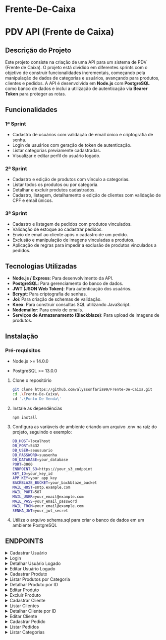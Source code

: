 # Frente-De-Caixa

# PDV API (Frente de Caixa)

## Descrição do Projeto
Este projeto consiste na criação de uma API para um sistema de PDV (Frente de Caixa). O projeto está dividido em diferentes sprints com o objetivo de construir funcionalidades incrementais, começando pela manipulação de dados de categorias e usuários, avançando para produtos, clientes e pedidos. A API é desenvolvida em **Node.js** com **PostgreSQL** como banco de dados e inclui a utilização de autenticação via **Bearer Token** para proteger as rotas.

## Funcionalidades

### 1ª Sprint
- Cadastro de usuários com validação de email único e criptografia de senha.
- Login de usuários com geração de token de autenticação.
- Listar categorias previamente cadastradas.
- Visualizar e editar perfil do usuário logado.

### 2ª Sprint
- Cadastro e edição de produtos com vínculo a categorias.
- Listar todos os produtos ou por categoria.
- Detalhar e excluir produtos cadastrados.
- Cadastro, listagem, detalhamento e edição de clientes com validação de CPF e email únicos.

### 3ª Sprint
- Cadastro e listagem de pedidos com produtos vinculados.
- Validação de estoque ao cadastrar pedidos.
- Envio de email ao cliente após o cadastro de um pedido.
- Exclusão e manipulação de imagens vinculadas a produtos.
- Aplicação de regras para impedir a exclusão de produtos vinculados a pedidos.

## Tecnologias Utilizadas
- **Node.js / Express**: Para desenvolvimento da API.
- **PostgreSQL**: Para gerenciamento do banco de dados.
- **JWT (JSON Web Token)**: Para autenticação dos usuários.
- **Bcrypt**: Para criptografia de senhas.
- **Joi**: Para criação de schemas de validação.
- **Knex**: Para construir consultas SQL utilizando JavaScript.
- **Nodemailer**: Para envio de emails.
- **Serviços de Armazenamento (Blackblaze)**: Para upload de imagens de produtos.

## Instalação
### Pré-requisitos
   - Node.js >= 14.0.0
   
   - PostgreSQL >= 13.0.0
   
1. Clone o repositório
   ```bash
   git clone https://github.com/alyssonfaria99/Frente-De-Caixa.git
   cd .\Frente-De-Caixa\
   cd '.\Ponto De Venda\'

2. Instale as dependências
   ```bash
   npm install

3. Configura as variáveis de ambiente criando um arquivo .env na raíz do projeto, seguindo o exemplo:
   ```bash
   DB_HOST=localhost
   DB_PORT=5432
   DB_USER=seuusuario
   DB_PASSWORD=suasenha
   DB_DATABASE=your_database
   PORT=3000
   ENDPOINT_S3=https://your_s3_endpoint
   KEY_ID=your_key_id
   APP_KEY=your_app_key
   BACKBLAZE_BUCKET=your_backblaze_bucket
   MAIL_HOST=smtp.example.com
   MAIL_PORT=587
   MAIL_USER=your_email@example.com
   MAIL_PASS=your_email_password
   MAIL_FROM=your_email@example.com
   SENHA_JWT=your_jwt_secret

4. Utilize o arquivo schema.sql para criar o banco de dados em um ambiente PostgreSQL

## ENDPOINTS
<details>
  <summary>Cadastrar Usuário</summary>
  
  - **Endpoint**: `POST /cadastrarUsuario`
  
  - **Descrição**: Cadastra um novo usuário no banco de dados.
  
  - **Corpo da Requisição:**
    
           {
         	   "nome": "Alysson",
         	   "email": "alysson123@gmail.com",
         	   "senha": "12345"
           }
  
</details>
<details>
  <summary>Login</summary>
   
  - **Endpoint**: `POST /login`
  
  - **Descrição**: Verifica as credenciais, realiza o login e gera um token de autenticação.
  
  - **Corpo da Requisição:**
    
           {
         	   "email": "alysson123@gmail.com",
         	   "senha": "12345"
           }
  
  - **Resposta:**
    
         {
         	"usuario": {
         		"id": 1,
         		"nome": "Alysson",
         		"email": "alysson123@gmail.com"
         	},
         	"token": "eyJhbGciOiJIUzI1NiIsInR5cCI6IkpXVCJ9.eyJpZCI6MSwiaWF0IjoxNzI5NjkyMjMyLCJleHAiOjE3MzAyMTA2MzJ9.nwazOjYS9NLyzk31__NmxB0SWZmc1WQ5_v5dUDrEUlI"
         }
        
  
</details>
<details>
  <summary>Detalhar Usuário Logado</summary>
   
  - **Endpoint**: `GET /usuario`
  
  - **Descrição**: Retorna as informações do usuário logado.

  - **Resposta**:
    
        {
         	"id": 1,
         	"nome": "Alysson Faria Santos",
         	"email": "alysson123@gmail.com"
        }
  
</details>
<details>
  <summary>Editar Usuário Logado</summary>
  
  - **Endpoint**: `PUT /editarUsuario`
  
  - **Descrição**: Modifica informações do usuário logado.
  
  - **Corpo da Requisição:**
    
           {
                   "nome": "Alysson Faria Santos",
         	   "email": "alysson456@gmail.com",
         	   "senha": "567890"
           }
  
</details>
<details>
  <summary>Cadastrar Produto</summary>
  
  - Descrição detalhada da primeira funcionalidade.
  - Passos para usar.
  
</details>
<details>
  <summary>Listar Produtos por Categoria</summary>
  
  - **Endpoint**: `GET /produto?categoria_id`
  
  - **Descrição**: Lista todos os produtos associados a uma categoria.

  - **Resposta**:
    
         [
         	{
         		"id": 2,
         		"descricao": "preto",
         		"quantidade_estoque": 7,
         		"valor": "800000.00",
         		"categoria_id": 1,
         		"produto_imagem": null
         	},
         	{
         		"id": 3,
         		"descricao": "vermelho",
         		"quantidade_estoque": 2,
         		"valor": "300000.00",
         		"categoria_id": 1,
         		"produto_imagem": null
         	}
         ]
  
</details>
<details>
  <summary>Detalhar Produto por ID</summary>
  
  - **Endpoint**: `GET /produto/:id`
  
  - **Descrição**: Retorna as informações do produto com o ID especificado.

  - **Resposta**:
    
         {
         	"id": 1,
         	"descricao": "ok",
         	"quantidade_estoque": 190,
         	"valor": "50001.00",
         	"categoria_id": 3,
         	"produto_imagem": null
         }
  
</details>
<details>
  <summary>Editar Produto</summary>
  
  - **Endpoint**: `PUT /editarProduto/:id`
  
  - **Descrição**: Edita o produto com o ID especificado.

  - **Exemplo de corpo de requisição**:
    
        {
         	"descricao": "camisa ",
         	"quantidade_estoque": "0",
         	"valor": "20000",
         	"categoria_id": "7"
         }
  
</details>
<details>
  <summary>Excluir Produto</summary>
  
  - **Endpoint**: `DELETE /excluirProduto/:id`
  
  - **Descrição**: Exclui o produto com o ID especificado.

  - **Resposta**:
    
        "Produto excluído com sucesso"
  
</details>
<details>
  <summary>Cadastrar Cliente</summary>
  
  - **Endpoint**: `POST /cadastrarCliente`
  
  - **Descrição**: Cadastra um novo cliente com email e CPF únicos.

  - **Exemplo de corpo de requisição**:
    
         {
         	"nome": "Alysson",
         	"email": "alyssonfaria99@gmail.com",
         	"cpf":"12345678900",
         	"cep":"35636104",
         	"rua":"Rua José Lucas Gontijo",
         	"numero":"69",
         	"bairro":"São Lucas",
         	"cidade":"Bom Despacho",
         	"estado":"MG"
         }
  
</details>
<details>
  <summary>Listar Clientes</summary>
  

  - **Endpoint**: `GET /clientes`
  
  - **Descrição**: Lista todos os clientes.

  - **Resposta**:
    
           {
         	"clientes": [
         		{
         			"id": 1,
         			"nome": "Alysson",
         			"email": "alysson123456@gmail.com",
         			"cpf": "13122233343",
         			"cep": "35636104",
         			"rua": "Rua José Lucas Gontijo",
         			"numero": "69",
         			"bairro": "São Lucas",
         			"cidade": "Bom Despacho",
         			"estado": "MG"
         		},
         		{
         			"id": 2,
         			"nome": "Alysson",
         			"email": "alyssonfaria99@gmail.com",
         			"cpf": "12345678900",
         			"cep": "35636104",
         			"rua": "Rua José Lucas Gontijo",
         			"numero": "69",
         			"bairro": "São Lucas",
         			"cidade": "Bom Despacho",
         			"estado": "MG"
         		}
         	]
         }
  
</details>
<details>
  <summary>Detalhar Cliente por ID</summary>
  
  - **Endpoint**: `GET /cliente/:id`
  
  - **Descrição**: Retorna informações do cliente com o ID especificado.

  - **Resposta**:
    
        {
      	"cliente": {
      		"id": 1,
      		"nome": "Alysson",
      		"email": "alysson123456@gmail.com",
      		"cpf": "13122233343",
      		"cep": "35636104",
      		"rua": "Rua José Lucas Gontijo",
      		"numero": "69",
      		"bairro": "São Lucas",
      		"cidade": "Bom Despacho",
      		"estado": "MG"
      	}
        }
  
</details>
<details>
  <summary>Editar Cliente</summary>
  
  - **Endpoint**: `PUT /editarCliente/:id`
  
  - **Descrição**: Altera dados do cliente com o ID especificado.

  - **Exemplo de corpo de requisição**:
    
         {
         	"nome": "Alysson",
         	"email": "alysson123456@gmail.com",
         	"cpf":"13122233343"
         }
  
</details>
<details>
  <summary>Cadastrar Pedido</summary>
  
  - **Endpoint**: `POST /cadastrarPedido`
  
  - **Descrição**: Cadastra um novo pedido vinculado a um cliente existente.

  - **Exemplo de corpo de requisição**:
    
         {
             "cliente_id": 1,
             "observacao": "Em caso de ausência recomendo deixar com algum vizinho",
             "pedido_produtos": [
                 {
                     "produto_id": 1,
                     "quantidade_produto": 10
                 }
             ]
         }
  
</details>
<details>
  <summary>Listar Pedidos</summary>
  
  - **Endpoint**: `GET /pedidos?cliente_id`
  
  - **Descrição**: Retorna todos os pedidos associados a um cliente.

  - **Resposta**:
    
            [
            	{
            		"pedido": {
            			"id": 1,
            			"cliente_id": 1,
            			"observacao": "Em caso de ausência recomendo deixar com algum vizinho",
            			"valor_total": "500010.00"
            		},
            		"pedidoProduto": [
            			{
            				"pedido_id": 1,
            				"produto_id": 1,
            				"quantidade_produto": 10,
            				"valor_produto": "50001.00"
            			}
            		]
            	},
            	{
            		"pedido": {
            			"id": 2,
            			"cliente_id": 1,
            			"observacao": "Entregar somente para o destinatário",
            			"valor_total": "100250.00"
            		},
            		"pedidoProduto": [
            			{
            				"pedido_id": 2,
            				"produto_id": 3,
            				"quantidade_produto": 5,
            				"valor_produto": "20050.00"
            			}
            		]
            	}
             ]
  
</details>
<details>
  <summary>Listar Categorias</summary>
  
  - **Endpoint**: `GET /categorias`
  
  - **Descrição**: Retorna todas as categorias de produtos.

  - **Resposta**:
    
         [
         	{
         		"id": 1,
         		"descricao": "Informática"
         	},
         	{
         		"id": 2,
         		"descricao": "Celulares"
         	},
         	{
         		"id": 3,
         		"descricao": "Beleza e Perfumaria"
         	},
         	{
         		"id": 4,
         		"descricao": "Mercado"
         	},
         	{
         		"id": 5,
         		"descricao": "Livros e Papelaria"
         	},
         	{
         		"id": 6,
         		"descricao": "Brinquedos"
         	},
         	{
         		"id": 7,
         		"descricao": "Moda"
         	},
         	{
         		"id": 8,
         		"descricao": "Bebê"
         	},
         	{
         		"id": 9,
         		"descricao": "Games"
         	}
         ]
  
</details>


